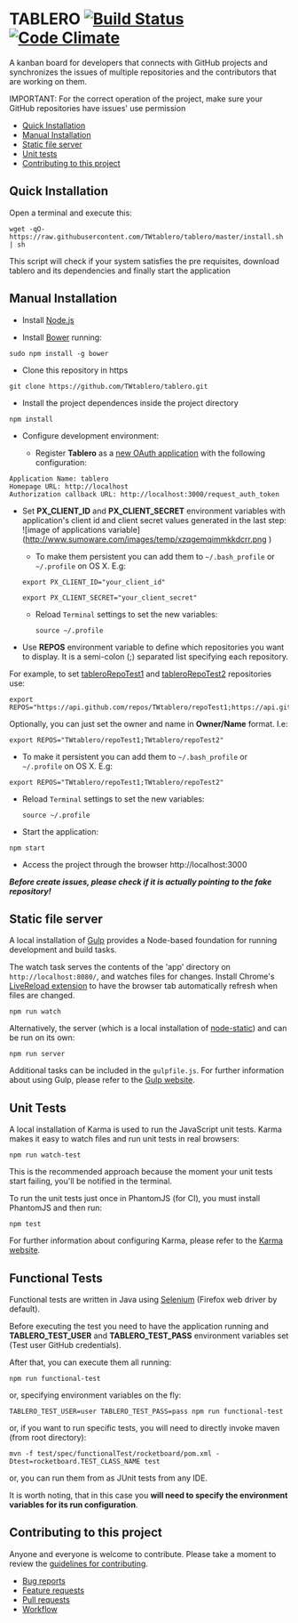 # TABLERO [![Build Status](https://snap-ci.com/TWtablero/tablero/branch/master/build_image)](https://snap-ci.com/TWtablero/tablero/branch/master) [![Code Climate](https://codeclimate.com/github/TWtablero/tablero/badges/gpa.svg)](https://codeclimate.com/github/TWtablero/tablero)

A kanban board for developers that connects with GitHub projects and synchronizes the issues of multiple repositories and the contributors that are working on them.

IMPORTANT: For the correct operation of the project, make sure your GitHub repositories have issues' use permission

* [Quick Installation](https://github.com/TWtablero/tablero#quick-installation)
* [Manual Installation](https://github.com/TWtablero/tablero#manual-installation)
* [Static file server](https://github.com/TWtablero/tablero#static-file-server)
* [Unit tests](https://github.com/TWtablero/tablero#unit-tests)
* [Contributing to this project](https://github.com/TWtablero/tablero#contributing-to-this-project)


## Quick Installation

Open a terminal and execute this:
```
wget -qO- https://raw.githubusercontent.com/TWtablero/tablero/master/install.sh | sh
```

This script will check if your system satisfies the pre requisites, download tablero and its dependencies and finally start the application

## Manual Installation

* Install [Node.js](https://github.com/joyent/node/wiki/installing-node.js-via-package-manager)

* Install [Bower](http://bower.io/) running:
```
sudo npm install -g bower
```

* Clone this repository in https
```
git clone https://github.com/TWtablero/tablero.git
```
 
* Install the project dependences inside the project directory
```
npm install
```
 
* Configure development environment: 

  - Register **Tablero** as a [new OAuth application](https://github.com/settings/applications/new) with the following configuration:
```
Application Name: tablero
Homepage URL: http://localhost
Authorization callback URL: http://localhost:3000/request_auth_token
```
  - Set __PX_CLIENT_ID__ and __PX_CLIENT_SECRET__ environment variables with application's client id and client secret values generated in the last step:
   ![image of applications variable]
   (http://www.sumoware.com/images/temp/xzqgemqimmkkdcrr.png )
  
   
    - To make them persistent you can add them to `~/.bash_profile` or `~/.profile` on OS X. E.g:
    ```
    export PX_CLIENT_ID="your_client_id"
    ```
     ```
    export PX_CLIENT_SECRET="your_client_secret"
    ```
    - Reload `Terminal` settings to set the new variables:
      ```
      source ~/.profile
      ``` 
 
* Use __REPOS__ environment variable to define which repositories you want to display. It is a semi-colon (;) separated list specifying each repository.
 
 For example, to set [tableroRepoTest1](https://api.github.com/repos/TWtablero/repoTest1) and [tableroRepoTest2](https://api.github.com/repos/TWtablero/repoTest2) repositories use:
 ```
 export REPOS="https://api.github.com/repos/TWtablero/repoTest1;https://api.github.com/repos/TWtablero/repoTest2"
 ```
 
 Optionally, you can just set the owner and name in __Owner/Name__ format. I.e:
 ```
 export REPOS="TWtablero/repoTest1;TWtablero/repoTest2"
 ```
 
   - To make it persistent you can add them to `~/.bash_profile` or `~/.profile` on OS X. E.g:
   ```
   export REPOS="TWtablero/repoTest1;TWtablero/repoTest2"
   ```
   - Reload `Terminal` settings to set the new variables:
     ```
     source ~/.profile
     ``` 
 

*  Start the application:
```
npm start
```

* Access the project through the browser
http://localhost:3000
 
***Before create issues, please check if it is actually pointing to the fake repository!*** 



## Static file server

A local installation of [Gulp](http://gulpjs.com) provides a Node-based
foundation for running development and build tasks.

The watch task serves the contents of the 'app' directory on
`http://localhost:8080/`, and watches files for changes. Install Chrome's
[LiveReload extension](https://chrome.google.com/webstore/detail/livereload/jnihajbhpnppcggbcgedagnkighmdlei)
to have the browser tab automatically refresh when files are changed.

```
npm run watch
```

Alternatively, the server (which is a local installation of
[node-static](https://github.com/cloudhead/node-static/)) and can be run on its
own:

```
npm run server
```

Additional tasks can be included in the `gulpfile.js`. For further information
about using Gulp, please refer to the [Gulp website](http://gulpjs.com/).


## Unit Tests

A local installation of Karma is used to run the JavaScript unit tests.
Karma makes it easy to watch files and run unit tests in real browsers:

```
npm run watch-test
```

This is the recommended approach because the moment your unit tests start
failing, you'll be notified in the terminal.

To run the unit tests just once in PhantomJS (for CI), you must install
PhantomJS and then run:

```
npm test
```

For further information about configuring Karma, please refer to the [Karma
website](http://karma-runner.github.io/).

## Functional Tests

Functional tests are written in Java using [Selenium](http://www.seleniumhq.org/) (Firefox web driver by default).

Before executing the test you need to have the application running and __TABLERO_TEST_USER__ and __TABLERO_TEST_PASS__ environment variables set (Test user GitHub credentials).

After that, you can execute them all running:
```
npm run functional-test
```
or, specifying environment variables on the fly:
```
TABLERO_TEST_USER=user TABLERO_TEST_PASS=pass npm run functional-test
```
or, if you want to run specific tests, you will need to directly invoke maven (from root directory):
```
mvn -f test/spec/functionalTest/rocketboard/pom.xml -Dtest=rocketboard.TEST_CLASS_NAME test
```
or, you can run them from as JUnit tests from any IDE. 

It is worth noting, that in this case you __will need to specify the environment variables for its run configuration__. 

## Contributing to this project

Anyone and everyone is welcome to contribute. Please take a moment to
review the [guidelines for contributing](CONTRIBUTING.md).

* [Bug reports](CONTRIBUTING.md#bugs)
* [Feature requests](CONTRIBUTING.md#features)
* [Pull requests](CONTRIBUTING.md#pull-requests)
* [Workflow](WORKFLOW.md)
